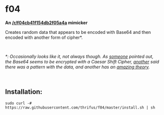 # f04
__An [/r/f04cb41f154db2f05a4a](http://reddit.com/r/f04cb41f154db2f05a4a) mimicker__

Creates random data that appears to be encoded with Base64 and then encoded with another form of cipher*.

<br>

_*: Occasionally looks like it, not always though.  As [someone](https://www.reddit.com/r/Solving_f04cb/comments/3cfont/hmm/) pointed out, the Base64 seems to be encrypted with a Caesar Shift Cipher, [another](https://www.reddit.com/r/f04cb41f154db2f05a4a/comments/379nwf/1432599890/cryxq61) said there was a pattern with the data, and another has an [amazing theory](https://www.reddit.com/r/Solving_f04cb/comments/3je1ir/one_message_broken/)._

<br>

## Installation:
`sudo curl -# https://raw.githubusercontent.com/thrifus/f04/master/install.sh | sh`
